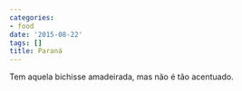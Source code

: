 ```yaml
---
categories:
- food
date: '2015-08-22'
tags: []
title: Paraná
---
```


Tem aquela bichisse amadeirada, mas não é tão acentuado.